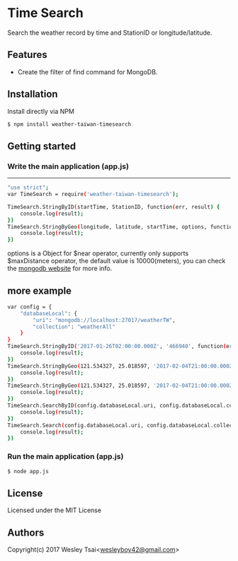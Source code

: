 Time Search
=================

Search the weather record by time and StationID or longitude/latitude.

Features
-

* Create the filter of find command for MongoDB.

Installation
-

Install directly via NPM

```sh
$ npm install weather-taiwan-timesearch
```

Getting started
-

### Write the main application (app.js)
***
```sh
"use strict";
var TimeSearch = require('weather-taiwan-timesearch');

TimeSearch.StringByID(startTime, StationID, function(err, result) {
	console.log(result);
})
TimeSearch.StringByGeo(longitude, latitude, startTime, options, function(err, result) {
	console.log(result);
})
```
options is a Object for $near operator, currently only supports $maxDistance operator, the default value is 10000(meters), you can check the [mongodb website](https://docs.mongodb.com/manual/reference/operator/query/near/) for more info.

## more example
```sh
var config = {
	"databaseLocal": {
		"uri": "mongodb://localhost:27017/weatherTW",
		"collection": "weatherAll"
	}
}
TimeSearch.StringByID('2017-01-26T02:00:00.000Z', '466940', function(err, result) {
	console.log(result);
})
TimeSearch.StringByGeo(121.534327, 25.018597, '2017-02-04T21:00:00.000Z', {}, function(err, result) {
	console.log(result);
})
TimeSearch.StringByGeo(121.534327, 25.018597, '2017-02-04T21:00:00.000Z', {maxDistance: 10000}, function(err, result) {
	console.log(result);
})
TimeSearch.SearchByID(config.databaseLocal.uri, config.databaseLocal.collection, '2017-02-04T21:00:00.000Z', '466940', function(err, result) {
	console.log(result);
})
TimeSearch.Search(config.databaseLocal.uri, config.databaseLocal.collection, 121.534327, 25.018597, '2017-02-04T21:00:00.000Z', {maxDistance: 10000}, function(err, result) {
	console.log(result);
})
```

### Run the main application (app.js)

```sh
$ node app.js
```


License
-
Licensed under the MIT License

Authors
-
Copyright(c) 2017 Wesley Tsai<<wesleyboy42@gmail.com>>
